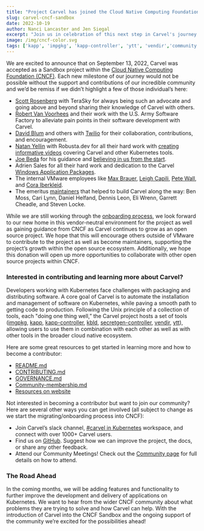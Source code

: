 ```yaml
---
title: "Project Carvel has joined the Cloud Native Computing Foundation"
slug: carvel-cncf-sandbox
date: 2022-10-19
author: Nanci Lancaster and Jen Siegal
excerpt: "Join us in celebration of this next step in Carvel's journey!"
image: /img/cncf-color.svg
tags: ['kapp', 'impgkg', 'kapp-controller', 'ytt', 'vendir','community','sandbox','secretgen-controller','cncf','kbld']
---
```

We are excited to announce that on September 13, 2022, Carvel was accepted as a Sandbox project within the [Cloud Native Computing Foundation (CNCF)](https://www.cncf.io/). Each new milestone of our journey would not be possible without the support and contributions of our incredible community and we’d be remiss if we didn’t highlight a few of those individual’s here:

* [Scott Rosenberg](https://github.com/vrabbi) with TeraSky for always being such an advocate and going above and beyond sharing their knowledge of Carvel with others.
* [Robert Van Voorhees](https://github.com/voor) and their work with the U.S. Army Software Factory to alleviate pain points in their software development with Carvel.
* [David Blum](https://github.com/davidblum) and others with [Twilio](https://www.twilio.com/) for their collaboration, contributions, and encouragement.
* [Natan Yellin](https://github.com/aantn) with Robusta.dev for all their hard work with [creating informative videos](https://www.youtube.com/playlist?list=PLxKcdWncGLlNiWC71kKwDj3OZ-lS5nL0q) covering Carvel and other Kubernetes tools.
* [Joe Beda](https://github.com/jbeda) for his guidance and [believing in us from the start](https://twitter.com/jbeda/status/1296467985100668930?s=20&t=6PX65_JdjueG69GNCjVUCw).
* Adrien Sales for all their hard work and dedication to the Carvel [Windows Application Packages](https://github.com/adriens?tab=repositories&q=chocolatey-&type=&language=powershell&sort=stargazers).
* The internal VMware employees like [Max Brauer](https://github.com/mamachanko), [Leigh Capili](https://github.com/stealthybox), [Pete Wall](https://github.com/petewall), and [Cora Iberkleid](https://github.com/ciberkleid).
* The emeritus [maintainers](https://github.com/vmware-tanzu/carvel/blob/develop/MAINTAINERS.md) that helped to build Carvel along the way: Ben Moss, Cari Lynn, Daniel Helfand, Dennis Leon, Eli Wrenn, Garrett Cheadle, and Steven Locke.

While we are still working through the [onboarding process](https://github.com/cncf/toc/issues/923), we look forward to our new home in this vendor-neutral environment for the project as well as gaining guidance from CNCF as Carvel continues to grow as an open source project. We hope that this will encourage others outside of VMware to contribute to the project as well as become maintainers, supporting the project’s growth within the open source ecosystem. Additionally, we hope this donation will open up more opportunities to collaborate with other open source projects within CNCF.

### Interested in contributing and learning more about Carvel?
Developers working with Kubernetes face challenges with packaging and distributing software. A core goal of Carvel is to automate the installation and management of software on Kubernetes, while paving a smooth path to getting code to production. Following the Unix principle of a collection of tools, each "doing one thing well,” the Carvel project hosts a set of tools ([imgpkg](https://github.com/carvel-dev/imgpkg), [kapp](https://github.com/carvel-dev/kapp), [kapp-controller](https://github.com/carvel-dev/kapp-controller), [kbld](https://github.com/carvel-dev/kbld), [secretgen-controller](https://github.com/carvel-dev/secretgen-controller), [vendir](https://github.com/carvel-dev/vendir), [ytt](https://github.com/carvel-dev/ytt)), allowing users to use them in combination with each other as well as with other tools in the broader cloud native ecosystem.
  
Here are some great resources to get started in learning more and how to become a contributor:

* [README.md](https://github.com/vmware-tanzu/carvel/blob/develop/README.md)
* [CONTRIBUTING.md](https://carvel.dev/shared/docs/latest/contributing/)
* [GOVERNANCE.md](https://github.com/vmware-tanzu/carvel/blob/develop/GOVERNANCE.md)
* [Community-membership.md](https://github.com/vmware-tanzu/carvel/blob/develop/processes/community-membership.md)
* [Resources on website](https://carvel.dev/resources/)

Not interested in becoming a contributor but want to join our community? Here are several other ways you can get involved (all subject to change as we start the migrating/onboarding process into CNCF):

* Join Carvel’s slack channel, [#carvel in Kubernetes](https://kubernetes.slack.com/archives/CH8KCCKA5) workspace, and connect with over 1000+ Carvel users.
* Find us on [GitHub](https://github.com/vmware-tanzu/carvel). Suggest how we can improve the project, the docs, or share any other feedback.
* Attend our Community Meetings! Check out the [Community page](https://carvel.dev/community/) for full details on how to attend.

### The Road Ahead
In the coming months, we will be adding features and functionality to further improve the development and delivery of applications on Kubernetes. We want to hear from the wider CNCF community about what problems they are trying to solve and how Carvel can help. With the introduction of Carvel into the CNCF Sandbox and the ongoing support of the community we’re excited for the possibilities ahead!

